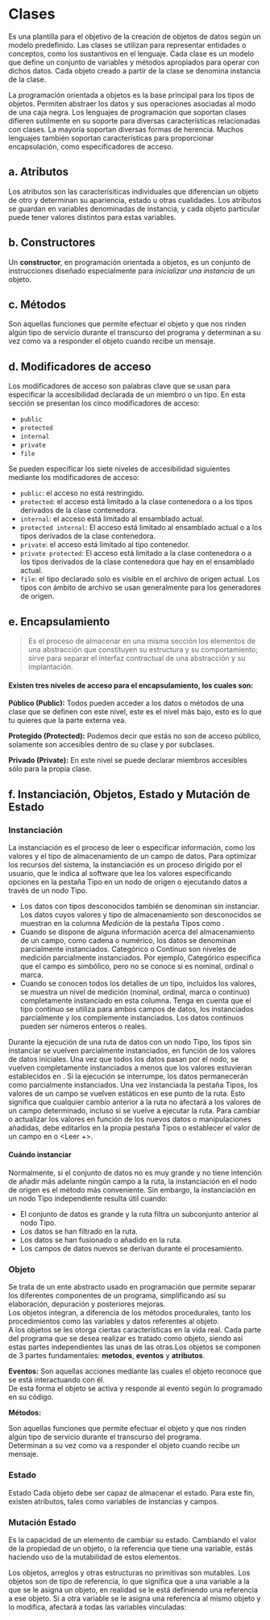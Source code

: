 
# Clases

Es una plantilla para el objetivo de la creación de objetos de datos según un modelo predefinido. Las clases se utilizan para representar entidades o conceptos, como los sustantivos en el lenguaje. Cada clase es un modelo que define un conjunto de variables y métodos apropiados para operar con dichos datos. Cada objeto creado a partir de la clase se denomina instancia de la clase.

La programación orientada a objetos es la base principal para los tipos de objetos. Permiten abstraer los datos y sus operaciones asociadas al modo de una caja negra. Los lenguajes de programación que soportan clases difieren sutilmente en su soporte para diversas características relacionadas con clases. La mayoría soportan diversas formas de herencia. Muchos lenguajes también soportan características para proporcionar encapsulación, como especificadores de acceso.

## a. Atributos

Los atributos son las caracterísiticas individuales que diferencian un objeto de otro y determinan su apariencia, estado u otras cualidades. Los atributos se guardan en variables denominadas de instancia, y cada objeto particular puede tener valores distintos para estas variables.

## b. Constructores

Un **constructor**, en programación orientada a objetos, es un conjunto de instrucciones diseñado especialmente para _inicializar una instancia_ de un objeto.

## c. Métodos

Son aquellas funciones que permite efectuar el objeto y que nos rinden algún tipo de servicio durante el transcurso del programa y determinan a su vez como va a responder el objeto cuando recibe un mensaje.

## d. Modificadores de acceso 
 
Los modificadores de acceso son palabras clave que se usan para especificar la accesibilidad declarada de un miembro o un tipo. En esta sección se presentan los cinco modificadores de acceso:

-   `public`
-   `protected`
-   `internal`
-   `private`
-   `file`

Se pueden especificar los siete niveles de accesibilidad siguientes mediante los modificadores de acceso:

-   `public`: el acceso no está restringido.
-   `protected`: el acceso está limitado a la clase contenedora o a los tipos derivados de la clase contenedora.
-   `internal`: el acceso está limitado al ensamblado actual.
-   `protected internal`: El acceso está limitado al ensamblado actual o a los tipos derivados de la clase contenedora.
-   `private`: el acceso está limitado al tipo contenedor.
-   `private protected`: El acceso está limitado a la clase contenedora o a los tipos derivados de la clase contenedora que hay en el ensamblado actual.
-   `file`: el tipo declarado solo es visible en el archivo de origen actual. Los tipos con ámbito de archivo se usan generalmente para los generadores de origen.

## e. Encapsulamiento

> Es el proceso de almacenar en una misma sección los elementos de una abstracción que constituyen su estructura y su comportamiento; sirve para separar el interfaz contractual de una abstracción y su implantación.


#### Existen tres niveles de acceso para el encapsulamiento, los cuales son:

**Público (Public):**  Todos pueden acceder a los datos o métodos de una clase que se definen con este nivel, este es el nivel más bajo, esto es lo que tu quieres que la parte externa vea.

**Protegido (Protected):**  Podemos decir que estás no son de acceso público, solamente son accesibles dentro de su clase y por subclases.

**Privado (Private):**  En este nivel se puede declarar miembros accesibles sólo para la propia clase.


## f. Instanciación, Objetos, Estado y Mutación de Estado

### Instanciación

La instanciación  es el proceso de leer o especificar información, como los valores y el tipo de almacenamiento de un campo de datos. Para optimizar los recursos del sistema, la instanciación es un proceso dirigido por el usuario, que le indica al software que lea los valores especificando opciones en la pestaña Tipo en un nodo de origen o ejecutando datos a través de un nodo Tipo.

-   Los datos con tipos desconocidos también se denominan  sin instanciar. Los datos cuyos valores y tipo de almacenamiento son desconocidos se muestran en la columna  _Medición_  de la pestaña Tipos como  <Valor predeterminado>.
-   Cuando se dispone de alguna información acerca del almacenamiento de un campo, como cadena o numérico, los datos se denominan  parcialmente instanciados.  Categórico  o  Continuo  son niveles de medición parcialmente instanciados. Por ejemplo,  Categórico  especifica que el campo es simbólico, pero no se conoce si es nominal, ordinal o marca.
-   Cuando se conocen todos los detalles de un tipo, incluidos los valores, se muestra un nivel de medición (nominal, ordinal, marca o continuo)  completamente instanciado  en esta columna. Tenga en cuenta que el tipo  continuo  se utiliza para ambos campos de datos, los instanciados parcialmente y los complemente instanciados. Los datos continuos pueden ser números enteros o reales.

Durante la ejecución de una ruta de datos con un nodo Tipo, los tipos sin instanciar se vuelven parcialmente instanciados, en función de los valores de datos iniciales. Una vez que todos los datos pasan por el nodo, se vuelven completamente instanciados a menos que los valores estuvieran establecidos en  <Pasar>. Si la ejecución se interrumpe, los datos permanecerán como parcialmente instanciados. Una vez instanciada la pestaña Tipos, los valores de un campo se vuelven estáticos en ese punto de la ruta. Esto significa que cualquier cambio anterior a la ruta no afectará a los valores de un campo determinado, incluso si se vuelve a ejecutar la ruta. Para cambiar o actualizar los valores en función de los nuevos datos o manipulaciones añadidas, debe editarlos en la propia pestaña Tipos o establecer el valor de un campo en  <Leer> o  <Leer +>.

#### Cuándo instanciar

Normalmente, si el conjunto de datos no es muy grande y no tiene intención de añadir más adelante ningún campo a la ruta, la instanciación en el nodo de origen es el método más conveniente. Sin embargo, la instanciación en un nodo Tipo independiente resulta útil cuando:

-   El conjunto de datos es grande y la ruta filtra un subconjunto anterior al nodo Tipo.
-   Los datos se han filtrado en la ruta.
-   Los datos se han fusionado o añadido en la ruta.
-   Los campos de datos nuevos se derivan durante el procesamiento.

### Objeto

Se trata de un ente abstracto usado en programación que permite separar los diferentes componentes de un programa, simplificando así su elaboración, depuración y posteriores mejoras.  
Los objetos integran, a diferencia de los métodos procedurales, tanto los procedimientos como las variables y datos referentes al objeto.  
A los objetos se les otorga ciertas características en la vida real. Cada parte del programa que se desea realizar es tratado como objeto, siendo así estas partes independientes las unas de las otras.Los objetos se componen de 3 partes fundamentales: **metodos**, **eventos** y **atributos**.

**Eventos:**
Son aquellas acciones mediante las cuales el objeto reconoce que se está interactuando con él.  
De esta forma el objeto se activa y responde al evento según lo programado en su código.

**Métodos:**

Son aquellas funciones que permite efectuar el objeto y que nos rinden algún tipo de servicio durante el transcurso del programa.  
Determinan a su vez como va a responder el objeto cuando recibe un mensaje.

 ### Estado

 Estado Cada objeto debe ser capaz de almacenar el estado. Para este fin, existen atributos, tales como variables de instancias y campos.
 
 ### Mutación Estado

Es la capacidad de un elemento de cambiar su estado. Cambiando el valor de la propiedad de un objeto, o la referencia que tiene una variable, estás haciendo uso de la mutabilidad de estos elementos.

Los objetos, arreglos y otras estructuras no primitivas son mutables. Los objetos son de tipo de referencia, lo que significa que a una variable a la que se le asigna un objeto, en realidad se le está definiendo una referencia a ese objeto. Si a otra variable se le asigna una referencia al mismo objeto y lo modifica, afectará a todas las variables vinculadas:

